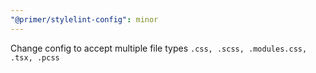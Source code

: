```yaml
---
"@primer/stylelint-config": minor
---
```


Change config to accept multiple file types `.css, .scss, .modules.css, .tsx, .pcss`
